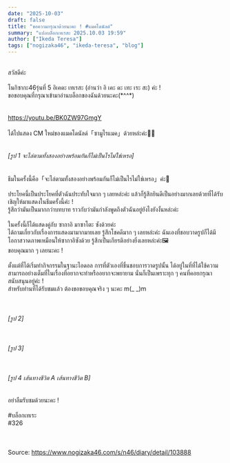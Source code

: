 ```yaml
---
date: "2025-10-03"
draft: false
title: "ขอความกรุณาด้วยนะคะ ! #แมคโดนัลด์"
summary: "แปลบล็อกเทเรสะ 2025.10.03 19:59"
author: ["Ikeda Teresa"]
tags: ["nogizaka46", "ikeda-teresa", "blog"]
---
```


\
สวัสดีค่ะ\
\
โนกิซากะ46รุ่นที่ 5 อิเคดะ เทเรสะ (อ่านว่า อิ เคะ ดะ เทะ เระ สะ) ค่ะ !\
ขอขอบคุณที่กรุณาเข้ามาอ่านบล็อกของฉันด้วยนะคะ(\*^^\*)\
\
\
<https://youtu.be/BK0ZW97GmgY>\
\
ได้ไปแสดง
CM ใหม่ของแมคโดนัลด์「ซามูไรแมค」ด้วยหล่ะค่ะ🍟🍔
\
\
\
_[รูป 1 จะไล่ตามทั้งสองอย่างพร้อมกันก็ไม่เป็นไรไม่ใช่เหรอ]_\
\
\
ธีมในครั้งนี้คือ「จะไล่ตามทั้งสองอย่างพร้อมกันก็ไม่เป็นไรไม่ใช่เหรอ」ค่ะ🐰\
\
ประโยคนี้เป็นประโยคที่ตัวฉันประทับใจมาก ๆ เลยหล่ะค่ะ แล้วก็รู้สึกยินดีเป็นอย่างมากเลยด้วยที่ได้รับเชิญให้มาแสดงในธีมครั้งนี้ค่ะ !\
รู้สึกว่ามันเป็นมากกว่าบทบาท ราวกับว่ามันกำลังพูดถึงตัวฉันอยู่ยังไงยังงั้นหล่ะค่ะ\
\
ในครั้งนี้ก็ได้แสดงคู่กับ ซากาอิ มาซาโตะ ซังด้วยค่ะ\
ได้ถามเกี่ยวกับเรื่องการแสดงมามากมายเลย รู้สึกโชคดีมาก ๆ เลยหล่ะค่ะ ฉันเองที่ชอบวาดรูปก็ได้มีโอกาสวาดภาพเหมือนให้ซากาอิซังด้วย รู้สึกเป็นเกียรติอย่างยิ่งเลยหล่ะค่ะ🖼\
ขอบคุณมาก ๆ เลยนะคะ !\
\
ตั้งแต่ที่ได้เริ่มทำกิจกรรมในฐานะไอดอล การที่ตัวเองที่ชื่นชอบการวาดรูปนั้น ได้อยู่ในที่ที่ได้ใช้ความสามารถอย่างเต็มที่ในเรื่องที่อยากจะทำหรืออยากจะพยายาม นั่นก็เป็นเพราะทุก ๆ คนที่คอยกรุณาสนับสนุนอยู่ค่ะ !\
สำหรับท่านที่ได้รับชมแล้ว ต้องขอขอบคุณจริง ๆ นะคะ m(\_ \_)m\
\
\
\
_[รูป 2]_\
\
\
\
_[รูป 3]_\
\
\
\
_[รูป 4 เส้นทางชีวิต A เส้นทางชีวิต B]_\
\
\
อย่าลืมรับชมด้วยนะคะ !\
\
\#บล็อกเทเระ\
\#326\
\
\
\
Source: <https://www.nogizaka46.com/s/n46/diary/detail/103888>
